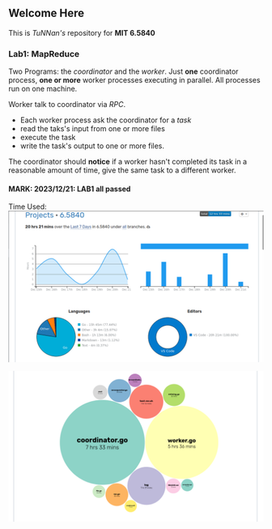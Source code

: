 ## Welcome Here
This is *TuNNan's* repository for **MIT 6.5840**
### Lab1: MapReduce

Two Programs: the *coordinator* and the *worker*.
Just **one** coordinator process, **one or more** worker processes executing in parallel. All processes run on one machine.

Worker talk to coordinator via *RPC*.

- Each worker process ask the coordinator for a *task*
- read the taks's input from one or more files
- execute the task
- write the task's output to one or more files.

The coordinator should **notice** if a worker hasn't completed its task in a reasonable amount of time, give the same task to a different worker.
#### MARK: 2023/12/21: LAB1 all passed 
Time Used:
![](./pic/i.png)

![](./pic/j.png)
